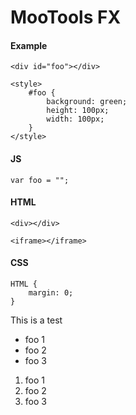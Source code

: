 MooTools FX
===========


#### Example

	<div id="foo"></div>
	
	<style>
		#foo {
			background: green;
			height: 100px;
			width: 100px;
		}
	</style>
	
#### JS

	var foo = "";
	
#### HTML
	
	<div></div>
	
	<iframe></iframe>
	
#### CSS

	HTML {
		margin: 0;
	}
	
This is a test

* foo 1
* foo 2
* foo 3

1. foo 1
2. foo 2
3. foo 3
